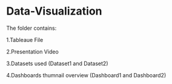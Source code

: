 # Data-Visualization

The folder contains:

1.Tableaue File

2.Presentation Video

3.Datasets used (Dataset1 and Dataset2)

4.Dashboards thumnail overview (Dashboard1 and Dashboard2)
